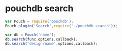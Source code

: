 pouchdb search
===

```javascript
var Pouch = require('pouchdb');
Pouch.plugin('Search',require('./pouchdb.search'));

var db = Pouch('name');
db.search(func,options,callback);
db.search('design/name',options,callback);
```